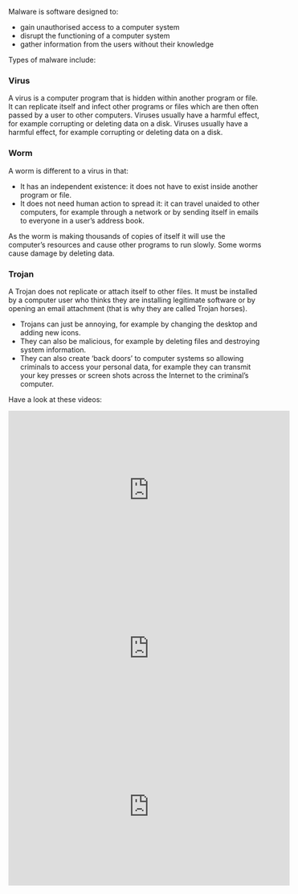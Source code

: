 Malware is software designed to:

- gain unauthorised access to a computer system
- disrupt the functioning of a computer system
- gather information from the users without their knowledge

Types of malware include:

### Virus
A virus is a computer program that is hidden within another program or file. It can replicate itself and infect other programs or files which are then often passed by a user to other computers. Viruses usually have a harmful effect, for example corrupting or deleting data on a disk.
Viruses usually have a harmful effect, for example corrupting or deleting data on a disk.

### Worm 
A worm is different to a virus in that:

- It has an independent existence: it does not have to exist inside another program or file.
- It does not need human action to spread it: it can travel unaided to other computers, for example through a network or by sending itself in emails to everyone in a user’s address book.

As the worm is making thousands of copies of itself it will use the computer’s resources and cause other programs to run slowly. Some worms cause damage by deleting data.

### Trojan
A Trojan does not replicate or attach itself to other files.
It must be installed by a computer user who thinks they are installing legitimate software or by opening an email attachment (that is why they are called Trojan horses).

- Trojans can just be annoying, for example by changing the desktop and adding new icons.
- They can also be malicious, for example by deleting files and destroying system information.
- They can also create ‘back doors’ to computer systems so allowing criminals to access your personal data, for example they can transmit your key presses or screen shots across the Internet to the criminal’s computer.

Have a look at these videos:

<iframe width="560" height="315" src="https://www.youtube.com/embed/n8mbzU0X2nQ" frameborder="0" allowfullscreen></iframe>

<iframe width="560" height="315" src="https://www.youtube.com/embed/WYYOIzZ1fsQ" frameborder="0" allowfullscreen></iframe>

<iframe width="560" height="315" src="https://www.youtube.com/embed/OTSIAzgmvAU" frameborder="0" allowfullscreen></iframe>
